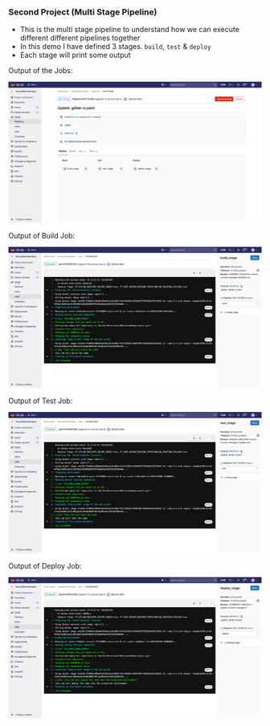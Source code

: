 ### Second Project (Multi Stage Pipeline)

* This is the multi stage pipeline to understand how we can execute different different pipelines together
* In this demo I have defined 3 stages. `build`, `test` & `deploy`
* Each stage will print some output

Output of the Jobs:

![4th](https://github.com/DhruvinSoni30/GitLabCI-CD/blob/main/Images/4.png?raw=true)

Output of Build Job:

![5th](https://github.com/DhruvinSoni30/GitLabCI-CD/blob/main/Images/5.png?raw=true)

Output of Test Job:

![6th](https://github.com/DhruvinSoni30/GitLabCI-CD/blob/main/Images/6.png?raw=true)


Output of Deploy Job:

![7th](https://github.com/DhruvinSoni30/GitLabCI-CD/blob/main/Images/7.png?raw=true)
